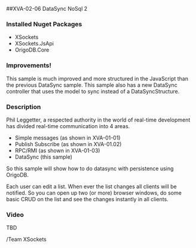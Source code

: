 ##XVA-02-06 DataSync NoSql 2



### Installed Nuget Packages

- XSockets
- XSockets.JsApi
- OrigoDB.Core

### Improvements!
This sample is much improved and more structured in the JavaScript than the previous DataSync sample.
This sample also has a new DataSync controller that uses the model to sync instead of a DataSyncStructure.

### Description


Phil Leggetter, a respected authority in the world of real-time development has divided real-time communication into 4 areas.


- Simple messages (as shown in XVA-01-01)
- Publish Subscribe (as shown in XVA-01.02)
- RPC/RMI (as shown in XVA-01-03)
- DataSync (this sample) 

So this sample will show how to do datasync with persistence using OrigoDB. 

Each user can edit a list. When ever the list changes all clients will be notified. So you can open up two (or more) browser windows, do some basic CRUD on the list and see the changes instantly in all clients. 

### Video

TBD

/Team XSockets


